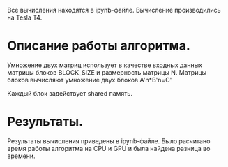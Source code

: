 
Все вычисления находятся в ipynb-файле.
Вычисление производились на Tesla T4.
# Описание работы алгоритма.
Умножение двух матриц использует в качестве входных данных матрицы блоков BLOCK_SIZE и размерность матрицы N.
Матрицы блоков вычисляют умножение двух блоков
A'n*B'n=C'

Каждый блок задействует shared память.
# Результаты.
Результаты вычисления приведены в ipynb-файле. Было расчитано время работы алгоритма на CPU и GPU и была найдена разница во времени.

